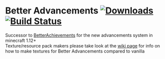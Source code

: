 # Better Advancements [![Downloads](http://cf.way2muchnoise.eu/short_272515_downloads.svg)](https://minecraft.curseforge.com/projects/272515) [![Build Status](https://app.travis-ci.com/way2muchnoise/BetterAdvancements.svg?branch=master)](https://travis-ci.com/github/way2muchnoise/BetterAdvancements)
Successor to [BetterAchievements](https://github.com/way2muchnoise/BetterAchievements) for the new advancements system in minecraft 1.12+  
Texture/resource pack makers please take look at the [wiki page](https://github.com/way2muchnoise/BetterAdvancements/wiki/Creating-texture-sheets-for-Better-Advancements) for info on how to make textures for Better Advancements compared to vanilla